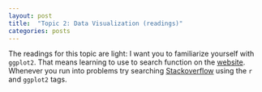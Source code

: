 ```yaml
---
layout: post
title:  "Topic 2: Data Visualization (readings)"
categories: posts
---
```


The readings for this topic are light: I want you to familiarize yourself with `ggplot2`. That means learning to use to search function on the [website](http://ggplot2.org/). Whenever you run into problems try searching [Stackoverflow](http://stackoverflow.com/questions/tagged/ggplot2) using the `r` and `ggplot2` tags.


